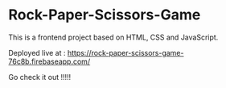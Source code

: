 # Rock-Paper-Scissors-Game
This is a frontend project based on HTML, CSS and JavaScript.

Deployed live at : https://rock-paper-scissors-game-76c8b.firebaseapp.com/

Go check it out !!!!!
